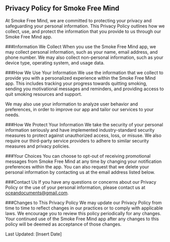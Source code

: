 Privacy Policy for Smoke Free Mind
------------------------------------

At Smoke Free Mind, we are committed to protecting your privacy and safeguarding your personal information. This Privacy Policy outlines how we collect, use, and protect the information that you provide to us through our Smoke Free Mind app.

###Information We Collect
When you use the Smoke Free Mind app, we may collect personal information, such as your name, email address, and phone number. We may also collect non-personal information, such as your device type, operating system, and usage data.

###How We Use Your Information
We use the information that we collect to provide you with a personalized experience within the Smoke Free Mind app. This includes tracking your progress towards quitting smoking, sending you motivational messages and reminders, and providing access to quit smoking resources and support.

We may also use your information to analyze user behavior and preferences, in order to improve our app and tailor our services to your needs.

###How We Protect Your Information
We take the security of your personal information seriously and have implemented industry-standard security measures to protect against unauthorized access, loss, or misuse. We also require our third-party service providers to adhere to similar security measures and privacy policies.

###Your Choices
You can choose to opt-out of receiving promotional messages from Smoke Free Mind at any time by changing your notification preferences within the app. You can also request that we delete your personal information by contacting us at the email address listed below.

###Contact Us
If you have any questions or concerns about our Privacy Policy or the use of your personal information, please contact us at oceandocuments@gmail.com.

###Changes to This Privacy Policy
We may update our Privacy Policy from time to time to reflect changes in our practices or to comply with applicable laws. We encourage you to review this policy periodically for any changes. Your continued use of the Smoke Free Mind app after any changes to this policy will be deemed as acceptance of those changes.

Last Updated: [Insert Date]
